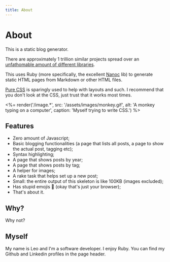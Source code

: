 ```yaml
---
title: About
---
```


# About

This is a static blog generator.

There are approximately 1 trillion similar projects spread over an [unfathomable amount of different libraries](https://www.staticgen.com/).

This uses Ruby (more specifically, the excellent [Nanoc](https://nanoc.ws) lib) to generate static HTML pages from Markdown or other HTML files.

[Pure CSS](https://purecss.io/) is sparingly used to help with layouts and such. I recommend that you don't look at the CSS, just trust that it works most times.

<%= render('/image.*', src: '/assets/images/monkey.gif', alt: 'A monkey typing on a computer', caption: 'Myself trying to write CSS.') %>

## Features
* Zero amount of Javascript;
* Basic blogging functionalities (a page that lists all posts, a page to show the actual post, tagging etc);
* Syntax highlighting;
* A page that shows posts by year;
* A page that shows posts by tag;
* A helper for images;
* A rake task that helps set up a new post;
* Small: the entire output of this skeleton is like 100KB (images excluded);
* Has stupid emojis 🎨 (okay that's just your browser);
* That's about it.

## Why?
Why not?

## Myself

My name is Leo and I'm a software developer. I enjoy Ruby. You can find my Github and Linkedin profiles in the page header.
